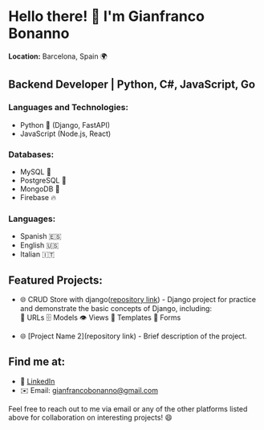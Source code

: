 # Hello there! 👋 I'm Gianfranco Bonanno

**Location:** Barcelona, Spain 🌍

## Backend Developer | Python, C#, JavaScript, Go

### Languages and Technologies:

- Python 🐍 (Django, FastAPI)
- JavaScript (Node.js, React)

### Databases:

- MySQL 🐬
- PostgreSQL 🐘
- MongoDB 🍃
- Firebase 🔥

### Languages:

- Spanish 🇪🇸
- English 🇺🇸
- Italian 🇮🇹

## Featured Projects:

- 🌐 CRUD Store with django([repository link](https://github.com/gfranb/CRUD-Store-Django)) - Django project for practice and demonstrate the basic concepts of Django, including:         
🔗 URLs
🗄️ Models
👁️ Views
📄 Templates
📝 Forms

- 🌐 [Project Name 2](repository link) - Brief description of the project.

## Find me at:

- 💼 [LinkedIn](https://www.linkedin.com/in/gianfranco-bonanno-687065111/)
- ✉️ Email: gianfrancobonanno@gmail.com

Feel free to reach out to me via email or any of the other platforms listed above for collaboration on interesting projects! 😄
